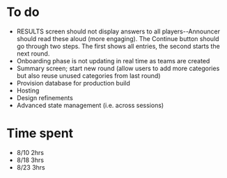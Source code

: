# To do

- RESULTS screen should not display answers to all players--Announcer should read these aloud (more engaging). The Continue button should go through two steps. The first shows all entries, the second starts the next round.
- Onboarding phase is not updating in real time as teams are created
- Summary screen; start new round (allow users to add more categories but also reuse unused categories from last round)
- Provision database for production build
- Hosting
- Design refinements
- Advanced state management (i.e. across sessions)

# Time spent
- 8/10 2hrs
- 8/18 3hrs
- 8/23 3hrs